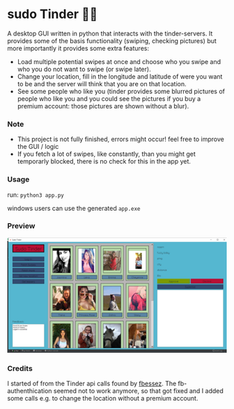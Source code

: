 # sudo Tinder 💃💃
A desktop GUI written in python that interacts with the tinder-servers. It provides some of the basis functionality (swiping, checking pictures) but more importantly it provides some extra features:

* Load multiple potential swipes at once and choose who you swipe and who you do not want to swipe (or swipe later).
* Change your location, fill in the longitude and latitude of were you want to be and the server will think that you are on that location.
* See some people who like you (tinder provides some blurred pictures of people who like you and you could see the pictures if you buy a premium account: those pictures are shown without a blur).

### Note
* This project is not fully finished, errors might occur! feel free to improve the GUI / logic
* If you fetch a lot of swipes, like constantly, than you might get temporarly blocked, there is no check for this in the app yet.

### Usage
run: `python3 app.py` 

windows users can use the generated `app.exe` 

### Preview
![alt text](https://github.com/Sfeeen/sudo-Tinder/blob/master/sudo_tinder.JPG "preview")

### Credits 
I started of from the Tinder api calls found by [fbessez](https://github.com/fbessez/Tinder). The fb-authenthication seemed not to work anymore, so that got fixed and I added some calls e.g. to change the location without a premium account.


